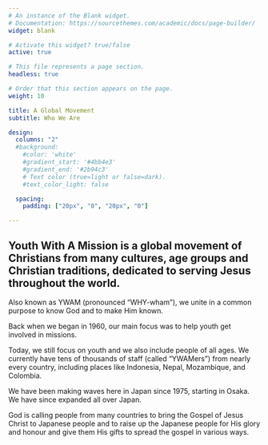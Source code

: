 ```yaml
---
# An instance of the Blank widget.
# Documentation: https://sourcethemes.com/academic/docs/page-builder/
widget: blank

# Activate this widget? true/false
active: true

# This file represents a page section.
headless: true

# Order that this section appears on the page.
weight: 10

title: A Global Movement
subtitle: Who We Are

design:
  columns: "2"
  #background:
    #color: 'white'
    #gradient_start: '#4bb4e3'
    #gradient_end: '#2b94c3'
    # Text color (true=light or false=dark).
    #text_color_light: false

  spacing:
    padding: ["20px", "0", "20px", "0"]

---
```


## Youth With A Mission is a global movement of Christians from many cultures, age groups and Christian traditions, dedicated to serving Jesus throughout the world.

Also known as YWAM (pronounced “WHY-wham”), we unite in a common purpose to know God and to make Him known.

Back when we began in 1960, our main focus was to help youth get involved in missions.

Today, we still focus on youth and we also include people of all ages. We currently have tens of thousands of staff (called “YWAMers”) from nearly every country, including places like Indonesia, Nepal, Mozambique, and Colombia.

We have been making waves here in Japan since 1975, starting in Osaka. We have since expanded all over Japan.

God is calling people from many countries to bring the Gospel of Jesus Christ to Japanese people and to raise up the Japanese people for His glory and honour and give them His gifts to spread the gospel in various ways.
